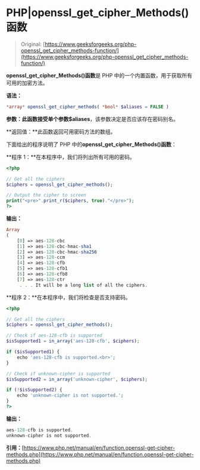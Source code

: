 # PHP|openssl_get_cipher_Methods()函数

> Original: [https://www.geeksforgeeks.org/php-openssl_get_cipher_methods-function/](https://www.geeksforgeeks.org/php-openssl_get_cipher_methods-function/)

**openssl_get_cipher_Methods()函数**是 PHP 中的一个内置函数，用于获取所有可用的加密方法。

**语法：**

```php
*array* openssl_get_cipher_methods( *bool* $aliases = FALSE )
```

**参数：**此函数接受单个参数**$aliases**，该参数决定是否应该存在密码别名。

**返回值：**此函数返回可用密码方法的数组。

下面给出的程序说明了 PHP 中的**openssl_get_cipher_Methods()函数**：

**程序 1：**在本程序中，我们将列出所有可用的密码。

```php
<?php

// Get all the ciphers
$ciphers = openssl_get_cipher_methods();

// Output the cipher to screen
print("<pre>".print_r($ciphers, true)."</pre>");
?>
```

**输出：**

```php
Array
(
    [0] => aes-128-cbc
    [1] => aes-128-cbc-hmac-sha1
    [2] => aes-128-cbc-hmac-sha256
    [3] => aes-128-ccm
    [4] => aes-128-cfb
    [5] => aes-128-cfb1
    [6] => aes-128-cfb8
    [7] => aes-128-ctr
     . . . It will be a long list of all the ciphers.
```

**程序 2：**在本程序中，我们将检查是否支持密码。

```php
<?php

// Get all the ciphers
$ciphers = openssl_get_cipher_methods();

// Check if aes-128-cfb is supported
$isSupported1 = in_array('aes-128-cfb', $ciphers);

if ($isSupported1) {
    echo 'aes-128-cfb is supported.<br>';
}

// Check if unknown-cipher is supported
$isSupported2 = in_array('unknown-cipher', $ciphers);

if (!$isSupported2) {
    echo 'unknown-cipher is not supported.';
}
?>
```

**输出：**

```php
aes-128-cfb is supported.
unknown-cipher is not supported.
```

**引用：**[https://www.php.net/manual/en/function.openssl-get-cipher-methods.php](https://www.php.net/manual/en/function.openssl-get-cipher-methods.php)